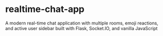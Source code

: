 # realtime-chat-app
A modern real-time chat application with multiple rooms, emoji reactions, and active user sidebar built with Flask, Socket.IO, and vanilla JavaScript
